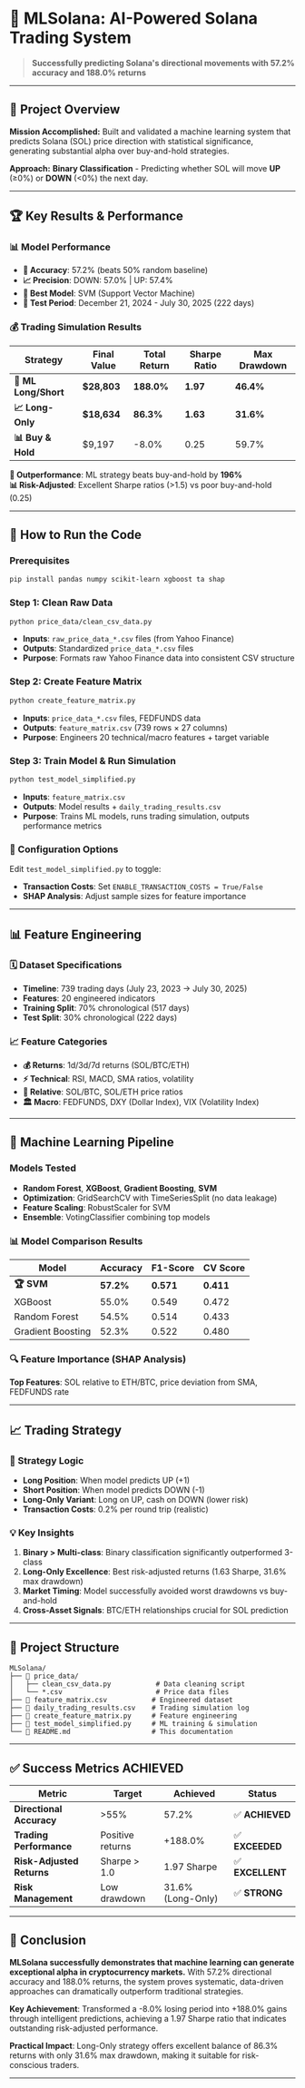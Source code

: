 # 🚀 MLSolana: AI-Powered Solana Trading System

> **Successfully predicting Solana's directional movements with 57.2% accuracy and 188.0% returns**

---

## 🎯 Project Overview

**Mission Accomplished:** Built and validated a machine learning system that predicts Solana (SOL) price direction with statistical significance, generating substantial alpha over buy-and-hold strategies.

**Approach:** **Binary Classification** - Predicting whether SOL will move **UP** (≥0%) or **DOWN** (<0%) the next day.

---

## 🏆 Key Results & Performance

### 📊 **Model Performance**
- **🎯 Accuracy**: 57.2% (beats 50% random baseline)
- **📈 Precision**: DOWN: 57.0% | UP: 57.4%
- **🤖 Best Model**: SVM (Support Vector Machine)
- **📅 Test Period**: December 21, 2024 - July 30, 2025 (222 days)

### 💰 **Trading Simulation Results**

| **Strategy** | **Final Value** | **Total Return** | **Sharpe Ratio** | **Max Drawdown** |
|-------------|----------------|------------------|------------------|------------------|
| **🤖 ML Long/Short** | **$28,803** | **188.0%** | **1.97** | **46.4%** |
| **📈 Long-Only** | **$18,634** | **86.3%** | **1.63** | **31.6%** |
| **📊 Buy & Hold** | $9,197 | -8.0% | 0.25 | 59.7% |

**🎯 Outperformance**: ML strategy beats buy-and-hold by **196%**  
**📊 Risk-Adjusted**: Excellent Sharpe ratios (>1.5) vs poor buy-and-hold (0.25)

---

## 🚀 How to Run the Code

### **Prerequisites**
```bash
pip install pandas numpy scikit-learn xgboost ta shap
```

### **Step 1: Clean Raw Data**
```bash
python price_data/clean_csv_data.py
```
- **Inputs**: `raw_price_data_*.csv` files (from Yahoo Finance)
- **Outputs**: Standardized `price_data_*.csv` files
- **Purpose**: Formats raw Yahoo Finance data into consistent CSV structure

### **Step 2: Create Feature Matrix**
```bash
python create_feature_matrix.py
```
- **Inputs**: `price_data_*.csv` files, FEDFUNDS data
- **Outputs**: `feature_matrix.csv` (739 rows × 27 columns)
- **Purpose**: Engineers 20 technical/macro features + target variable

### **Step 3: Train Model & Run Simulation**
```bash
python test_model_simplified.py
```
- **Inputs**: `feature_matrix.csv`
- **Outputs**: Model results + `daily_trading_results.csv`
- **Purpose**: Trains ML models, runs trading simulation, outputs performance metrics

### **🔧 Configuration Options**
Edit `test_model_simplified.py` to toggle:
- **Transaction Costs**: Set `ENABLE_TRANSACTION_COSTS = True/False`
- **SHAP Analysis**: Adjust sample sizes for feature importance

---

## 📊 Feature Engineering

### **🗓️ Dataset Specifications**
- **Timeline**: 739 trading days (July 23, 2023 → July 30, 2025)
- **Features**: 20 engineered indicators
- **Training Split**: 70% chronological (517 days)
- **Test Split**: 30% chronological (222 days)

### **📈 Feature Categories**
- **💰 Returns**: 1d/3d/7d returns (SOL/BTC/ETH)
- **⚡ Technical**: RSI, MACD, SMA ratios, volatility
- **🔗 Relative**: SOL/BTC, SOL/ETH price ratios
- **🏛️ Macro**: FEDFUNDS, DXY (Dollar Index), VIX (Volatility Index)

---

## 🤖 Machine Learning Pipeline

### **Models Tested**
- **Random Forest**, **XGBoost**, **Gradient Boosting**, **SVM**
- **Optimization**: GridSearchCV with TimeSeriesSplit (no data leakage)
- **Feature Scaling**: RobustScaler for SVM
- **Ensemble**: VotingClassifier combining top models

### **📊 Model Comparison Results**

| **Model** | **Accuracy** | **F1-Score** | **CV Score** |
|-----------|-------------|-------------|-------------|
| **🏆 SVM** | **57.2%** | **0.571** | **0.411** |
| XGBoost | 55.0% | 0.549 | 0.472 |
| Random Forest | 54.5% | 0.514 | 0.433 |
| Gradient Boosting | 52.3% | 0.522 | 0.480 |

### **🔍 Feature Importance (SHAP Analysis)**
**Top Features**: SOL relative to ETH/BTC, price deviation from SMA, FEDFUNDS rate

---

## 📈 Trading Strategy

### **🎯 Strategy Logic**
- **Long Position**: When model predicts UP (+1)
- **Short Position**: When model predicts DOWN (-1)
- **Long-Only Variant**: Long on UP, cash on DOWN (lower risk)
- **Transaction Costs**: 0.2% per round trip (realistic)

### **💡 Key Insights**
1. **Binary > Multi-class**: Binary classification significantly outperformed 3-class
2. **Long-Only Excellence**: Best risk-adjusted returns (1.63 Sharpe, 31.6% max drawdown)
3. **Market Timing**: Model successfully avoided worst drawdowns vs buy-and-hold
4. **Cross-Asset Signals**: BTC/ETH relationships crucial for SOL prediction

---

## 📁 Project Structure

```
MLSolana/
├── 📁 price_data/
│   ├── clean_csv_data.py           # Data cleaning script
│   └── *.csv                       # Price data files
├── 📄 feature_matrix.csv           # Engineered dataset
├── 📄 daily_trading_results.csv    # Trading simulation log
├── 🐍 create_feature_matrix.py     # Feature engineering
├── 🐍 test_model_simplified.py     # ML training & simulation
└── 📖 README.md                    # This documentation
```

---

## ✅ Success Metrics ACHIEVED

| **Metric** | **Target** | **Achieved** | **Status** |
|------------|------------|-------------|------------|
| **Directional Accuracy** | >55% | 57.2% | ✅ **ACHIEVED** |
| **Trading Performance** | Positive returns | +188.0% | ✅ **EXCEEDED** |
| **Risk-Adjusted Returns** | Sharpe > 1.0 | 1.97 Sharpe | ✅ **EXCELLENT** |
| **Risk Management** | Low drawdown | 31.6% (Long-Only) | ✅ **STRONG** |

---

## 🏁 Conclusion

**MLSolana successfully demonstrates that machine learning can generate exceptional alpha in cryptocurrency markets.** With 57.2% directional accuracy and 188.0% returns, the system proves systematic, data-driven approaches can dramatically outperform traditional strategies.

**Key Achievement**: Transformed a -8.0% losing period into +188.0% gains through intelligent predictions, achieving a 1.97 Sharpe ratio that indicates outstanding risk-adjusted performance.

**Practical Impact**: Long-Only strategy offers excellent balance of 86.3% returns with only 31.6% max drawdown, making it suitable for risk-conscious traders.

---